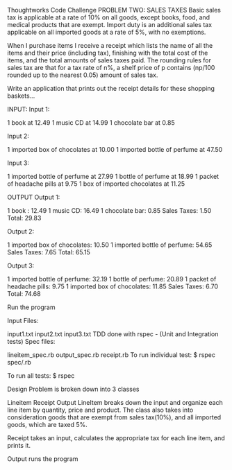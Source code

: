 Thoughtworks Code Challenge
PROBLEM TWO: SALES TAXES
Basic sales tax is applicable at a rate of 10% on all goods, except books, food, and medical products that are exempt. 
Import duty is an additional sales tax applicable on all imported goods at a rate of 5%, with no exemptions.

When I purchase items I receive a receipt which lists the name of all the items and their price (including tax), finishing with the total cost of the items,
and the total amounts of sales taxes paid. The rounding rules for sales tax are that for a tax rate of n%, a shelf price of p contains 
(np/100 rounded up to the nearest 0.05) amount of sales tax.

Write an application that prints out the receipt details for these shopping baskets...

INPUT:
Input 1:

1 book at 12.49
1 music CD at 14.99
1 chocolate bar at 0.85

Input 2:

1 imported box of chocolates at 10.00
1 imported bottle of perfume at 47.50

Input 3:

1 imported bottle of perfume at 27.99
1 bottle of perfume at 18.99
1 packet of headache pills at 9.75
1 box of imported chocolates at 11.25

OUTPUT
Output 1:

1 book : 12.49
1 music CD: 16.49
1 chocolate bar: 0.85
Sales Taxes: 1.50
Total: 29.83

Output 2:

1 imported box of chocolates: 10.50
1 imported bottle of perfume: 54.65
Sales Taxes: 7.65
Total: 65.15

Output 3:

1 imported bottle of perfume: 32.19
1 bottle of perfume: 20.89
1 packet of headache pills: 9.75
1 imported box of chocolates: 11.85
Sales Taxes: 6.70
Total: 74.68

Run the program

Input Files:

input1.txt
input2.txt
input3.txt
TDD done with rspec - (Unit and Integration tests)
Spec files:

lineitem_spec.rb
output_spec.rb
receipt.rb
To run individual test: $ rspec spec/<filename>.rb

To run all tests: $ rspec

Design
Problem is broken down into 3 classes

Lineitem
Receipt
Output
LineItem breaks down the input and organize each line item by quantity, price and product. The class also takes into consideration goods that are exempt from sales tax(10%), and all imported goods, which are taxed 5%.

Receipt takes an input, calculates the appropriate tax for each line item, and prints it.

Output runs the program